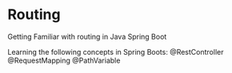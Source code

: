 # Routing
Getting Familiar with routing in Java Spring Boot 

Learning the following concepts in Spring Boots:
@RestController
@RequestMapping
@PathVariable
